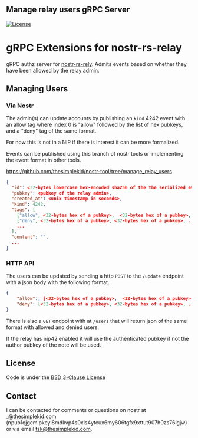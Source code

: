 ## Manage relay users gRPC Server
[![License](https://img.shields.io/badge/License-BSD_3--Clause-blue.svg)](LICENSE)

# gRPC Extensions for nostr-rs-relay

gRPC authz server for [nostr-rs-rely](https://github.com/scsibug/nostr-rs-relay). Admits events based on whether they have been allowed by the relay admin.  

## Managing Users

### Via Nostr

The admin(s) can update accounts by publishing an `kind` 4242 event with an allow tag where index 0 is "allow" followed by the list of hex pubkeys, and a "deny" tag of the same format.
 
For now this is not in a NIP if there is interest it can be more formalized.

Events can be published using this branch of nostr tools or implementing the event format in other tools.

https://github.com/thesimplekid/nostr-tool/tree/manage_relay_users

```json
{
  "id": <32-bytes lowercase hex-encoded sha256 of the the serialized event data>,
  "pubkey": <pubkey of the relay admin>,
  "created_at": <unix timestamp in seconds>,
  "kind": 4242,
  "tags": [
    ["allow", <32-bytes hex of a pubkey>,  <32-bytes hex of a pubkey>, ...],
    ["deny", <32-bytes hex of a pubkey>, <32-bytes hex of a pubkey>, ...],
    ...
  ],
  "content": "", 
  ...
}

```

### HTTP API
The users can be updated by sending a http `POST` to the  `/update` endpoint with a json body with the following format.

```json
{
    "allow":, [<32-bytes hex of a pubkey>,  <32-bytes hex of a pubkey>, ...],
    "deny": [<32-bytes hex of a pubkey>, <32-bytes hex of a pubkey>, ...],
}
```

There is also a `GET` endpoint with at `/users` that will return json of the same format with allowed and denied users.


If the relay has nip42 enabled it will use the authenticated pubkey if not the author pubkey of the note will be used. 


## License 
Code is under the [BSD 3-Clause License](LICENSE-BSD-3)

## Contact

I can be contacted for comments or questions on nostr at _@thesimplekid.com (npub1qjgcmlpkeyl8mdkvp4s0xls4ytcux6my606tgfx9xttut907h0zs76lgjw) or via email tsk@thesimplekid.com.
